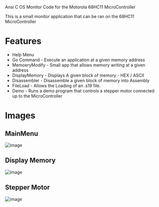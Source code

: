 Ansi C OS Monitor Code for the Motorola 68HC11 MicroController

This is a small monitor application that can be ran on the 68HC11 MicroController

# Features
- Help Menu
- Go Command - Execute an application at a given memory address
- MemoeryModify - Small app that allows memory writing at a given address
- DisplayMemory - Displays A given block of memory - HEX / ASCII
- Disassembler - Disassemble a given block of memory into Assembly
- FileLoad - Allows the Loading of an .s19 file.
- Demo - Runs a demo program that controls a stepper motor connected up to the MicroController

# Images

## MainMenu
![image](https://user-images.githubusercontent.com/1077197/231517577-8dd99537-2a8e-4c42-b4f8-55fc2c849847.png)

## Display Memory
![image](https://user-images.githubusercontent.com/1077197/231517935-6a6ae4a7-19eb-4983-9f1d-5ec0b34156ba.png)

## Stepper Motor
![image](https://user-images.githubusercontent.com/1077197/231519329-b46e9be1-fe31-45c0-a131-2cd284685e71.png)

